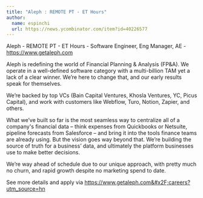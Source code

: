 ```yaml
---
title: "Aleph : REMOTE PT - ET Hours"
author:
  name: espinchi
  url: https://news.ycombinator.com/item?id=40226577
---
```

Aleph - REMOTE PT - ET Hours - Software Engineer, Eng Manager, AE - <a href="https:&#x2F;&#x2F;www.getaleph.com">https:&#x2F;&#x2F;www.getaleph.com</a>

Aleph is redefining the world of Financial Planning &amp; Analysis (FP&amp;A). We operate in a well-defined software category with a multi-billion TAM yet a lack of a clear winner. We’re here to change that, and our early results speak for themselves.

We’re backed by top VCs (Bain Capital Ventures, Khosla Ventures, YC, Picus Capital), and work with customers like Webflow, Turo, Notion, Zapier, and others.

What we’ve built so far is the most seamless way to centralize all of a company&#x27;s financial data – think expenses from Quickbooks or Netsuite, pipeline forecasts from Salesforce – and bring it into the tools finance teams are already using. But the vision goes way beyond that. We’re building the source of truth for a business’ data, and ultimately the platform businesses use to make better decisions.

We’re way ahead of schedule due to our unique approach, with pretty much no churn, and rapid growth despite no marketing spend to date.

See more details and apply via <a href="https:&#x2F;&#x2F;www.getaleph.com&#x2F;careers?utm_source=hn">https:&#x2F;&#x2F;www.getaleph.com&#x2F;careers?utm_source=hn</a>
